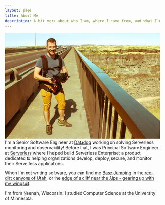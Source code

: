 ```yaml
---
layout: page
title: About Me
description: A bit more about who I am, where I came from, and what I'm doing
---
```

<span class="image left"><img src="/assets/images/pic03.jpg" alt="" /></span>
I'm a Senior Software Engineer at [Datadog](https://datadoghq.com) working on solving Serverless monitoring and observability! Before that, I was Principal Software Engineer at [Serverless](https://serverless.com/) where I helped build Serverless Enterprise; a product dedicated to helping organizations develop, deploy, secure, and monitor their Serverless applications.

When I'm not writing software, you can find me [Base Jumping](https://www.youtube.com/watch?v=mkZFH1OaqOA) in the [red-dirt canyons of Utah](https://www.youtube.com/watch?v=4s-nHJUCmrQ), or the [edge of a cliff near the Alps - gearing up with my wingsuit](https://www.youtube.com/watch?v=2MMXDcrpxQE).

I'm from Neenah, Wisconsin. I studied Computer Science at the University of Minnesota.
